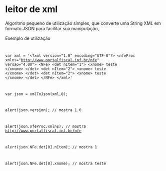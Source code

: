 # leitor de xml

Algoritmo pequeno de utilização simples, que converte uma String XML em formato JSON para facilitar sua manipulação,

Exemplo de utilização
<code>

var xml = '\<?xml version="1.0" encoding="UTF-8"?\>
\<nfeProc xmlns="http://www.portalfiscal.inf.br/nfe" versao="4.00"\>
\<NFe\>
\<det nItem="1"\>
\<xnome\>
teste
\</xnome\>
\</det\>
\<det nItem="2"\>
\<xnome\>
teste
\</xnome\>
\</det\>
\<det nItem="2"\>
\<xnome\>
teste
\</xnome\>
\</det\>
\</NFe\>
\</xml\>'

var json = xmlToJson(xml,0);

alert(json.version); // mostra 1.0

alert(json.nfeProc.xmlns); // mostra http://www.portalfiscal.inf.br/nfe

alert(json.NFe.det[0].nItem); // mostra 1

alert(json.NFe.det[0].xnome); // mostra teste

</code>
